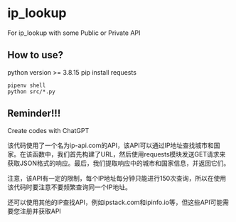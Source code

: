# ip_lookup
For ip_lookup with some Public or Private API 

## How to use?
python version >= 3.8.15
pip install requests

```shell
pipenv shell
python src/*.py
```

## Reminder!!!
Create codes with ChatGPT

该代码使用了一个名为ip-api.com的API，该API可以通过IP地址查找城市和国家。在该函数中，我们首先构建了URL，然后使用requests模块发送GET请求来获取JSON格式的响应。最后，我们提取响应中的城市和国家信息，并返回它们。

注意，该API有一定的限制，每个IP地址每分钟只能进行150次查询，所以在使用该代码时要注意不要频繁查询同一个IP地址。

还可以使用其他的IP查找API，例如ipstack.com和ipinfo.io等，但这些API可能需要您注册并获取API
